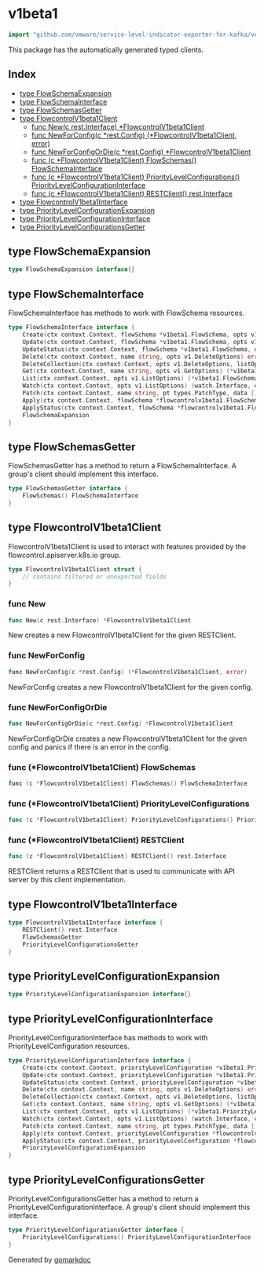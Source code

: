 <!-- Code generated by gomarkdoc. DO NOT EDIT -->

# v1beta1

```go
import "github.com/vmware/service-level-indicator-exporter-for-kafka/vendor/k8s.io/client-go/kubernetes/typed/flowcontrol/v1beta1"
```

This package has the automatically generated typed clients.

## Index

- [type FlowSchemaExpansion](<#type-flowschemaexpansion>)
- [type FlowSchemaInterface](<#type-flowschemainterface>)
- [type FlowSchemasGetter](<#type-flowschemasgetter>)
- [type FlowcontrolV1beta1Client](<#type-flowcontrolv1beta1client>)
  - [func New(c rest.Interface) *FlowcontrolV1beta1Client](<#func-new>)
  - [func NewForConfig(c *rest.Config) (*FlowcontrolV1beta1Client, error)](<#func-newforconfig>)
  - [func NewForConfigOrDie(c *rest.Config) *FlowcontrolV1beta1Client](<#func-newforconfigordie>)
  - [func (c *FlowcontrolV1beta1Client) FlowSchemas() FlowSchemaInterface](<#func-flowcontrolv1beta1client-flowschemas>)
  - [func (c *FlowcontrolV1beta1Client) PriorityLevelConfigurations() PriorityLevelConfigurationInterface](<#func-flowcontrolv1beta1client-prioritylevelconfigurations>)
  - [func (c *FlowcontrolV1beta1Client) RESTClient() rest.Interface](<#func-flowcontrolv1beta1client-restclient>)
- [type FlowcontrolV1beta1Interface](<#type-flowcontrolv1beta1interface>)
- [type PriorityLevelConfigurationExpansion](<#type-prioritylevelconfigurationexpansion>)
- [type PriorityLevelConfigurationInterface](<#type-prioritylevelconfigurationinterface>)
- [type PriorityLevelConfigurationsGetter](<#type-prioritylevelconfigurationsgetter>)


## type FlowSchemaExpansion

```go
type FlowSchemaExpansion interface{}
```

## type FlowSchemaInterface

FlowSchemaInterface has methods to work with FlowSchema resources.

```go
type FlowSchemaInterface interface {
    Create(ctx context.Context, flowSchema *v1beta1.FlowSchema, opts v1.CreateOptions) (*v1beta1.FlowSchema, error)
    Update(ctx context.Context, flowSchema *v1beta1.FlowSchema, opts v1.UpdateOptions) (*v1beta1.FlowSchema, error)
    UpdateStatus(ctx context.Context, flowSchema *v1beta1.FlowSchema, opts v1.UpdateOptions) (*v1beta1.FlowSchema, error)
    Delete(ctx context.Context, name string, opts v1.DeleteOptions) error
    DeleteCollection(ctx context.Context, opts v1.DeleteOptions, listOpts v1.ListOptions) error
    Get(ctx context.Context, name string, opts v1.GetOptions) (*v1beta1.FlowSchema, error)
    List(ctx context.Context, opts v1.ListOptions) (*v1beta1.FlowSchemaList, error)
    Watch(ctx context.Context, opts v1.ListOptions) (watch.Interface, error)
    Patch(ctx context.Context, name string, pt types.PatchType, data []byte, opts v1.PatchOptions, subresources ...string) (result *v1beta1.FlowSchema, err error)
    Apply(ctx context.Context, flowSchema *flowcontrolv1beta1.FlowSchemaApplyConfiguration, opts v1.ApplyOptions) (result *v1beta1.FlowSchema, err error)
    ApplyStatus(ctx context.Context, flowSchema *flowcontrolv1beta1.FlowSchemaApplyConfiguration, opts v1.ApplyOptions) (result *v1beta1.FlowSchema, err error)
    FlowSchemaExpansion
}
```

## type FlowSchemasGetter

FlowSchemasGetter has a method to return a FlowSchemaInterface. A group's client should implement this interface.

```go
type FlowSchemasGetter interface {
    FlowSchemas() FlowSchemaInterface
}
```

## type FlowcontrolV1beta1Client

FlowcontrolV1beta1Client is used to interact with features provided by the flowcontrol.apiserver.k8s.io group.

```go
type FlowcontrolV1beta1Client struct {
    // contains filtered or unexported fields
}
```

### func New

```go
func New(c rest.Interface) *FlowcontrolV1beta1Client
```

New creates a new FlowcontrolV1beta1Client for the given RESTClient.

### func NewForConfig

```go
func NewForConfig(c *rest.Config) (*FlowcontrolV1beta1Client, error)
```

NewForConfig creates a new FlowcontrolV1beta1Client for the given config.

### func NewForConfigOrDie

```go
func NewForConfigOrDie(c *rest.Config) *FlowcontrolV1beta1Client
```

NewForConfigOrDie creates a new FlowcontrolV1beta1Client for the given config and panics if there is an error in the config.

### func \(\*FlowcontrolV1beta1Client\) FlowSchemas

```go
func (c *FlowcontrolV1beta1Client) FlowSchemas() FlowSchemaInterface
```

### func \(\*FlowcontrolV1beta1Client\) PriorityLevelConfigurations

```go
func (c *FlowcontrolV1beta1Client) PriorityLevelConfigurations() PriorityLevelConfigurationInterface
```

### func \(\*FlowcontrolV1beta1Client\) RESTClient

```go
func (c *FlowcontrolV1beta1Client) RESTClient() rest.Interface
```

RESTClient returns a RESTClient that is used to communicate with API server by this client implementation.

## type FlowcontrolV1beta1Interface

```go
type FlowcontrolV1beta1Interface interface {
    RESTClient() rest.Interface
    FlowSchemasGetter
    PriorityLevelConfigurationsGetter
}
```

## type PriorityLevelConfigurationExpansion

```go
type PriorityLevelConfigurationExpansion interface{}
```

## type PriorityLevelConfigurationInterface

PriorityLevelConfigurationInterface has methods to work with PriorityLevelConfiguration resources.

```go
type PriorityLevelConfigurationInterface interface {
    Create(ctx context.Context, priorityLevelConfiguration *v1beta1.PriorityLevelConfiguration, opts v1.CreateOptions) (*v1beta1.PriorityLevelConfiguration, error)
    Update(ctx context.Context, priorityLevelConfiguration *v1beta1.PriorityLevelConfiguration, opts v1.UpdateOptions) (*v1beta1.PriorityLevelConfiguration, error)
    UpdateStatus(ctx context.Context, priorityLevelConfiguration *v1beta1.PriorityLevelConfiguration, opts v1.UpdateOptions) (*v1beta1.PriorityLevelConfiguration, error)
    Delete(ctx context.Context, name string, opts v1.DeleteOptions) error
    DeleteCollection(ctx context.Context, opts v1.DeleteOptions, listOpts v1.ListOptions) error
    Get(ctx context.Context, name string, opts v1.GetOptions) (*v1beta1.PriorityLevelConfiguration, error)
    List(ctx context.Context, opts v1.ListOptions) (*v1beta1.PriorityLevelConfigurationList, error)
    Watch(ctx context.Context, opts v1.ListOptions) (watch.Interface, error)
    Patch(ctx context.Context, name string, pt types.PatchType, data []byte, opts v1.PatchOptions, subresources ...string) (result *v1beta1.PriorityLevelConfiguration, err error)
    Apply(ctx context.Context, priorityLevelConfiguration *flowcontrolv1beta1.PriorityLevelConfigurationApplyConfiguration, opts v1.ApplyOptions) (result *v1beta1.PriorityLevelConfiguration, err error)
    ApplyStatus(ctx context.Context, priorityLevelConfiguration *flowcontrolv1beta1.PriorityLevelConfigurationApplyConfiguration, opts v1.ApplyOptions) (result *v1beta1.PriorityLevelConfiguration, err error)
    PriorityLevelConfigurationExpansion
}
```

## type PriorityLevelConfigurationsGetter

PriorityLevelConfigurationsGetter has a method to return a PriorityLevelConfigurationInterface. A group's client should implement this interface.

```go
type PriorityLevelConfigurationsGetter interface {
    PriorityLevelConfigurations() PriorityLevelConfigurationInterface
}
```



Generated by [gomarkdoc](<https://github.com/princjef/gomarkdoc>)
